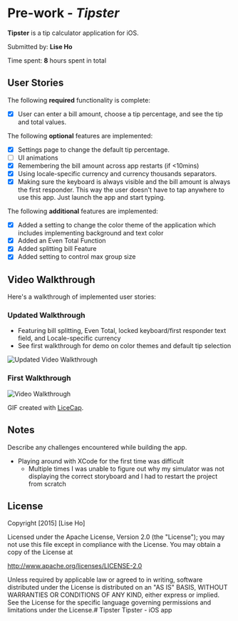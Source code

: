 # Pre-work - *Tipster*

**Tipster** is a tip calculator application for iOS.

Submitted by: **Lise Ho**

Time spent: **8** hours spent in total

## User Stories

The following **required** functionality is complete:
* [x] User can enter a bill amount, choose a tip percentage, and see the tip and total values.

The following **optional** features are implemented:
* [x] Settings page to change the default tip percentage.
* [ ] UI animations
* [x] Remembering the bill amount across app restarts (if <10mins)
* [x] Using locale-specific currency and currency thousands separators.
* [x] Making sure the keyboard is always visible and the bill amount is always the first responder. This way the user doesn't have to tap anywhere to use this app. Just launch the app and start typing.

The following **additional** features are implemented:

- [x] Added a setting to change the color theme of the application which includes implementing background and text color
- [x] Added an Even Total Function
- [x] Added splitting bill Feature
- [x] Added setting to control max group size 

## Video Walkthrough 

Here's a walkthrough of implemented user stories:
### Updated Walkthrough
* Featuring bill splitting, Even Total, locked keyboard/first responder text field, and Locale-specific currency
* See first walkthrough for demo on color themes and default tip selection

<img src='http://i.imgur.com/8MKpgzQ.gif' title='Updated Video Walkthrough' alt='Updated Video Walkthrough'/>

### First Walkthrough
<img src='http://i.imgur.com/0lPoFlc.gif' title='Video Walkthrough' width='' alt='Video Walkthrough' />

GIF created with [LiceCap](http://www.cockos.com/licecap/).

## Notes

Describe any challenges encountered while building the app.
* Playing around with XCode for the first time was difficult 
    - Multiple times I was unable to figure out why my simulator was not displaying the correct storyboard and I had to restart the project from scratch

## License

Copyright [2015] [Lise Ho]

Licensed under the Apache License, Version 2.0 (the "License");
you may not use this file except in compliance with the License.
You may obtain a copy of the License at

http://www.apache.org/licenses/LICENSE-2.0

Unless required by applicable law or agreed to in writing, software
distributed under the License is distributed on an "AS IS" BASIS,
WITHOUT WARRANTIES OR CONDITIONS OF ANY KIND, either express or implied.
See the License for the specific language governing permissions and
limitations under the License.# Tipster
Tipster - iOS app
